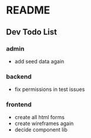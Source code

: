 # README

## Dev Todo List
### admin
* add seed data again

### backend
* fix permissions in test issues

### frontend
* create all html forms
* create wireframes again
* decide component lib
